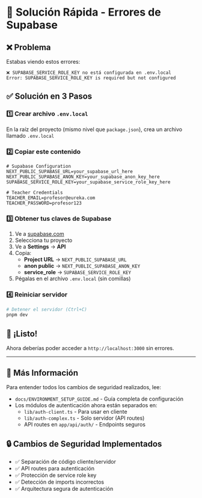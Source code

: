 # 🚀 Solución Rápida - Errores de Supabase

## ❌ Problema
Estabas viendo estos errores:
```
❌ SUPABASE_SERVICE_ROLE_KEY no está configurada en .env.local
Error: SUPABASE_SERVICE_ROLE_KEY is required but not configured
```

## ✅ Solución en 3 Pasos

### 1️⃣ Crear archivo `.env.local`
En la raíz del proyecto (mismo nivel que `package.json`), crea un archivo llamado `.env.local`

### 2️⃣ Copiar este contenido
```env
# Supabase Configuration
NEXT_PUBLIC_SUPABASE_URL=your_supabase_url_here
NEXT_PUBLIC_SUPABASE_ANON_KEY=your_supabase_anon_key_here
SUPABASE_SERVICE_ROLE_KEY=your_supabase_service_role_key_here

# Teacher Credentials
TEACHER_EMAIL=profesor@eureka.com
TEACHER_PASSWORD=profesor123
```

### 3️⃣ Obtener tus claves de Supabase
1. Ve a [supabase.com](https://supabase.com)
2. Selecciona tu proyecto
3. Ve a **Settings** → **API**
4. Copia:
   - **Project URL** → `NEXT_PUBLIC_SUPABASE_URL`
   - **anon public** → `NEXT_PUBLIC_SUPABASE_ANON_KEY`
   - **service_role** → `SUPABASE_SERVICE_ROLE_KEY`
5. Pégalas en el archivo `.env.local` (sin comillas)

### 4️⃣ Reiniciar servidor
```bash
# Detener el servidor (Ctrl+C)
pnpm dev
```

## 🎉 ¡Listo!
Ahora deberías poder acceder a `http://localhost:3000` sin errores.

---

## 📖 Más Información
Para entender todos los cambios de seguridad realizados, lee:
- `docs/ENVIRONMENT_SETUP_GUIDE.md` - Guía completa de configuración
- Los módulos de autenticación ahora están separados en:
  - `lib/auth-client.ts` - Para usar en cliente
  - `lib/auth-complex.ts` - Solo servidor (API routes)
  - API routes en `app/api/auth/` - Endpoints seguros

## 🔒 Cambios de Seguridad Implementados
- ✅ Separación de código cliente/servidor
- ✅ API routes para autenticación
- ✅ Protección de service role key
- ✅ Detección de imports incorrectos
- ✅ Arquitectura segura de autenticación







